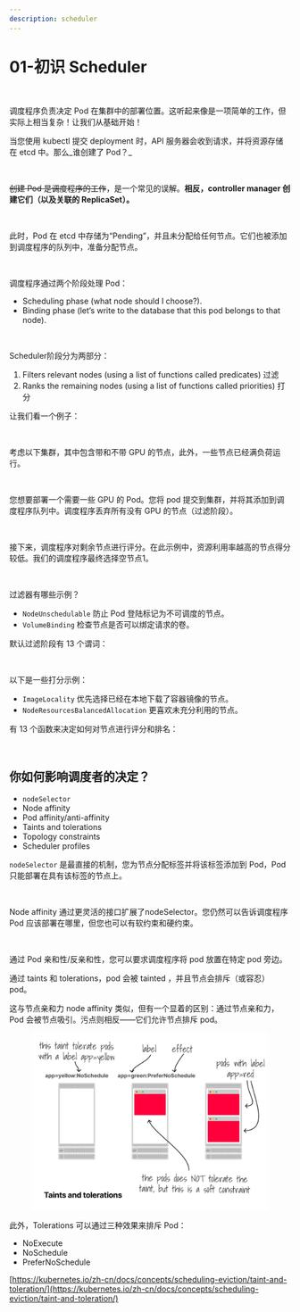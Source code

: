 ```yaml
---
description: scheduler
---
```


# 01-初识 Scheduler

<figure><img src="https://miro.medium.com/v2/resize:fit:1400/0*hGZ6MqU9c1gClWgR.png" alt=""><figcaption></figcaption></figure>

调度程序负责决定 Pod 在集群中的部署位置。这听起来像是一项简单的工作，但实际上相当复杂！让我们从基础开始！



当您使用 kubectl 提交 deployment 时，API 服务器会收到请求，并将资源存储在 etcd 中。那么_谁创建了 Pod？_

<figure><img src="https://miro.medium.com/v2/resize:fit:1400/0*fhb_XLY2TFSJNG6k.png" alt=""><figcaption></figcaption></figure>

~~创建 Pod 是调度程序的工作~~，是一个常见的误解。**相反，controller manager 创建它们（以及关联的 ReplicaSet）。**

<figure><img src="https://miro.medium.com/v2/resize:fit:1400/0*8qbnBTBaEFntnJII.png" alt=""><figcaption></figcaption></figure>

此时，Pod 在 etcd 中存储为“Pending”，并且未分配给任何节点。它们也被添加到调度程序的队列中，准备分配节点。

<figure><img src="https://miro.medium.com/v2/resize:fit:1400/0*h89BoOCvu2GkyWJx.png" alt=""><figcaption></figcaption></figure>

调度程序通过两个阶段处理 Pod：

* Scheduling phase (what node should I choose?).
* Binding phase (let’s write to the database that this pod belongs to that node).

<figure><img src="https://miro.medium.com/v2/resize:fit:1400/0*L9AHwwjBrKqfnHuK.png" alt=""><figcaption></figcaption></figure>

Scheduler阶段分为两部分：

1. Filters relevant nodes (using a list of functions called predicates) 过滤
2. Ranks the remaining nodes (using a list of functions called priorities) 打分

让我们看一个例子：

<figure><img src="https://miro.medium.com/v2/resize:fit:1400/0*SqXqOGmk7r89ep09.png" alt=""><figcaption></figcaption></figure>

考虑以下集群，其中包含带和不带 GPU 的节点，此外，一些节点已经满负荷运行。

<figure><img src="https://miro.medium.com/v2/resize:fit:1400/0*T6Cmo9nNQAXmkYiJ.png" alt=""><figcaption></figcaption></figure>

您想要部署一个需要一些 GPU 的 Pod。您将 pod 提交到集群，并将其添加到调度程序队列中。调度程序丢弃所有没有 GPU 的节点（过滤阶段）。

<figure><img src="https://miro.medium.com/v2/resize:fit:1400/0*YCNxG1LLZ0-lo6ly.png" alt=""><figcaption></figcaption></figure>

接下来，调度程序对剩余节点进行评分。在此示例中，资源利用率越高的节点得分较低。我们的调度程序最终选择空节点1。

<figure><img src="https://miro.medium.com/v2/resize:fit:1400/0*XjTpM0F7Q_8we7aN.png" alt=""><figcaption></figcaption></figure>

过滤器有哪些示例？

* `NodeUnschedulable` 防止 Pod 登陆标记为不可调度的节点。
* `VolumeBinding` 检查节点是否可以绑定请求的卷。

默认过滤阶段有 13 个谓词：

<figure><img src="https://miro.medium.com/v2/resize:fit:1400/0*4LFbMk2HyDpm7nDx.png" alt=""><figcaption></figcaption></figure>

以下是一些打分示例：

* `ImageLocality` 优先选择已经在本地下载了容器镜像的节点。
* `NodeResourcesBalancedAllocation` 更喜欢未充分利用的节点。

有 13 个函数来决定如何对节点进行评分和排名：

<figure><img src="https://miro.medium.com/v2/resize:fit:1400/0*h1nAAmrCgNH80Pnz.png" alt=""><figcaption></figcaption></figure>

## 你如何影响调度者的决定？

* `nodeSelector`
* Node affinity
* Pod affinity/anti-affinity
* Taints and tolerations
* Topology constraints
* Scheduler profiles

`nodeSelector` 是最直接的机制，您为节点分配标签并将该标签添加到 Pod，Pod 只能部署在具有该标签的节点上。

<figure><img src="https://miro.medium.com/v2/resize:fit:1400/0*SIaG_Ijq8Ku3zLkF.png" alt=""><figcaption></figcaption></figure>

Node affinity 通过更灵活的接口扩展了nodeSelector。您仍然可以告诉调度程序 Pod 应该部署在哪里，但您也可以有软约束和硬约束。

<figure><img src="https://miro.medium.com/v2/resize:fit:1400/0*9DFuEmePkddfcr3_.png" alt=""><figcaption></figcaption></figure>

通过 Pod 亲和性/反亲和性，您可以要求调度程序将 pod 放置在特定 pod 旁边。

通过 taints 和 tolerations，pod 会被 tainted ，并且节点会排斥（或容忍）pod。

这与节点亲和力 node affinity 类似，但有一个显着的区别：通过节点亲和力，Pod 会被节点吸引。污点则相反——它们允许节点排斥 pod。



<figure><img src="../../../.gitbook/assets/image (2) (1) (1).png" alt=""><figcaption></figcaption></figure>

此外，Tolerations 可以通过三种效果来排斥 Pod：

* NoExecute
* NoSchedule
* PreferNoSchedule

[https://kubernetes.io/zh-cn/docs/concepts/scheduling-eviction/taint-and-toleration/](https://kubernetes.io/zh-cn/docs/concepts/scheduling-eviction/taint-and-toleration/)

